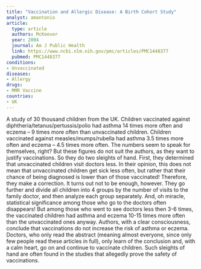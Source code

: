 ```yaml
---
title: "Vaccination and Allergic Disease: A Birth Cohort Study"
analyst: amantonio
article:
  type: article
  authors: McKeever
  year: 2004
  journal: Am J Public Health
  link: https://www.ncbi.nlm.nih.gov/pmc/articles/PMC1448377
  pubmed: PMC1448377
conditions:
- Unvaccinated
diseases:
- Allergy
drugs:
- MMR Vaccine
countries:
- UK
---
```


A study of 30 thousand children from the UK.
Children vaccinated against diphtheria/tetanus/pertussis/polio had asthma 14 times more often and eczema – 9 times more often than unvaccinated children.
Children vaccinated against measles/mumps/rubella had asthma 3.5 times more often and eczema – 4.5 times more often.
The numbers seem to speak for themselves, right? But these figures do not suit the authors, as they want to justify vaccinations. So they do two sleights of hand.
First, they determined that unvaccinated children visit doctors less. In their opinion, this does not mean that unvaccinated children get sick less often, but rather that their chance of being diagnosed is lower than of those vaccinated! Therefore, they make a correction. It turns out not to be enough, however.
They go further and divide all children into 4 groups by the number of visits to the family doctor, and then analyze each group separately. And, oh miracle, statistical significance among those who go to the doctors often disappears! But among those who went to see doctors less then 3-6 times, the vaccinated children had asthma and eczema 10-15 times more often than the unvaccinated ones anyway.
Authors, with a clear consciousness, conclude that vaccinations do not increase the risk of asthma or eczema.
Doctors, who only read the abstract (meaning almost everyone, since only few people read these articles in full), only learn of the conclusion and, with a calm heart, go on and continue to vaccinate children.
Such sleights of hand are often found in the studies that allegedly prove the safety of vaccinations.
